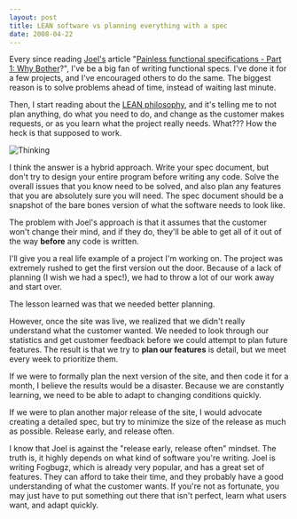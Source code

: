 ```yaml
---
layout: post
title: LEAN software vs planning everything with a spec
date: 2008-04-22
---
```


Every since reading [Joel's](http://www.joelonsoftware.com/) article "[Painless functional specifications - Part 1: Why Bother](http://joelonsoftware.com/articles/fog0000000036.html)?", I've be a big fan of writing functional specs. I've done it for a few projects, and I've encouraged others to do the same. The biggest reason is to solve problems ahead of time, instead of waiting last minute.

Then, I start reading about the [LEAN philosophy](http://en.wikipedia.org/wiki/Lean_software_development), and it's telling me to not plan anything, do what you need to do, and change as the customer makes requests, or as you learn what the project really needs. What??? How the heck is that supposed to work.

![Thinking](woman-thinking.png) 

I think the answer is a hybrid approach. Write your spec document, but don't try to design your entire program before writing any code. Solve the overall issues that you know need to be solved, and also plan any features that you are absolutely sure you will need. The spec document should be a snapshot of the bare bones version of what the software needs to look like.

The problem with Joel's approach is that it assumes that the customer won't change their mind, and if they do, they'll be able to get all of it out of the way **before** any code is written.

I'll give you a real life example of a project I'm working on. The project was extremely rushed to get the first version out the door. Because of a lack of planning (I wish we had a spec!), we had to throw a lot of our work away and start over.

The lesson learned was that we needed better planning.

However, once the site was live, we realized that we didn't really understand what the customer wanted. We needed to look through our statistics and get customer feedback before we could attempt to plan future features. The result is that we try to **plan our features** is detail, but we meet every week to prioritize them.

If we were to formally plan the next version of the site, and then code it for a month, I believe the results would be a disaster. Because we are constantly learning, we need to be able to adapt to changing conditions quickly.

If we were to plan another major release of the site, I would advocate creating a detailed spec, but try to minimize the size of the release as much as possible. Release early, and release often.

I know that Joel is against the "release early, release often" mindset. The truth is, it highly depends on what kind of software you're writing. Joel is writing Fogbugz, which is already very popular, and has a great set of features. They can afford to take their time, and they probably have a good understanding of what the customer wants. If you're not as fortunate, you may just have to put something out there that isn't perfect, learn what users want, and adapt quickly.